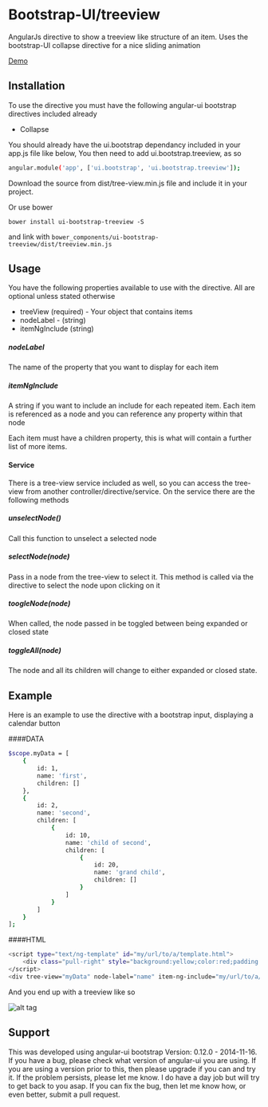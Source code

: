 # Bootstrap-UI/treeview

AngularJs directive to show a treeview like structure of an item. Uses the bootstrap-UI collapse directive for a nice sliding animation

[Demo](http://plnkr.co/edit/nHEQYsw7aDQ6N1wxMGay?p=preview)

## Installation
To use the directive you must have the following angular-ui bootstrap directives included already
* Collapse

You should already have the ui.bootstrap dependancy included in your app.js file like below, You then need to add ui.bootstrap.treeview, as so
```sh
angular.module('app', ['ui.bootstrap', 'ui.bootstrap.treeview']);
```
Download the source from dist/tree-view.min.js file and include it in your project.

Or use bower

```
bower install ui-bootstrap-treeview -S
```

and link with ``` bower_components/ui-bootstrap-treeview/dist/treeview.min.js ```


## Usage
You have the following properties available to use with the directive.  All are optional unless stated otherwise
* treeView (required) - Your object that contains items
* nodeLabel - (string)
* itemNgInclude (string)
 
##### nodeLabel
The name of the property that you want to display for each item
##### itemNgInclude
A string if you want to include an include for each repeated item. Each item is referenced as a node and you can reference any property within that node

Each item must have a children property, this is what will contain a further list of more items.

#### Service
There is a tree-view service included as well, so you can access the tree-view from another controller/directive/service.  On the service there are the following methods

##### unselectNode()
Call this function to unselect a selected node

##### selectNode(node)
Pass in a node from the tree-view to select it.  This method is called via the directive to select the node upon clicking on it

##### toogleNode(node)
When called, the node passed in be toggled between being expanded or closed state

##### toggleAll(node)
The node and all its children will change to either expanded or closed state.

## Example
Here is an example to use the directive with a bootstrap input, displaying a calendar button

####DATA
```sh
$scope.myData = [
    {
        id: 1,
        name: 'first',
        children: []
    },
    {
        id: 2,
        name: 'second',
        children: [
            {
                id: 10,
                name: 'child of second',
                children: [
                    {
                        id: 20,
                        name: 'grand child',
                        children: []
                    }
                ]
            }
        ]
    }
];
```

####HTML
```sh
<script type="text/ng-template" id="my/url/to/a/template.html">
    <div class="pull-right" style="background:yellow;color:red;padding:5px">{{ node.name }}</div>
</script>
<div tree-view="myData" node-label="name" item-ng-include="my/url/to/a/template.html"></div>
```

And you end up with a treeview like so

![alt tag](http://imageshack.com/a/img909/2623/gn5r3S.gif)

## Support
This was developed using angular-ui bootstrap Version: 0.12.0 - 2014-11-16.  If you have a bug, please check what version of angular-ui you are using.  If you are using a version prior to this, then please upgrade if you can and try it. If the problem persists, please let me know.  I do have a day job but will try to get back to you asap.  If you can fix the bug, then let me know how, or even better, submit a pull request.
